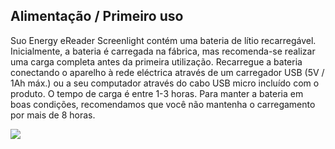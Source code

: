 ## Alimentação / Primeiro uso

Suo Energy eReader Screenlight contém uma bateria de lítio recarregável. Inicialmente, a bateria é carregada na fábrica, mas recomenda-se realizar uma carga completa antes da primeira utilização. Recarregue a bateria conectando o aparelho à rede eléctrica através de um carregador USB (5V / 1Ah máx.) ou a seu computador através do cabo USB micro incluído com o produto. O tempo de carga é entre 1-3 horas. Para manter a bateria em boas condições, recomendamos que você não mantenha o carregamento por mais de 8 horas. 

![](http://static.energysistem.com/images/manuals/42169/54bfda0aa2c2c.jpg)
